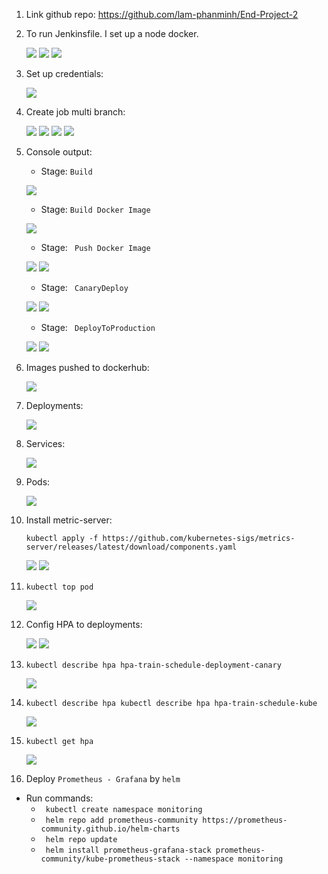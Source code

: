 1. Link github repo: https://github.com/lam-phanminh/End-Project-2

2. To run Jenkinsfile. I set up a node docker. 
   
    ![](./Pictures/docker-cloud.png)
    ![](./Pictures/config-cloud-1.png)
    ![](./Pictures/config-cloud-2.png)

3. Set up credentials: 

   ![](./Pictures/Credentials.png)

4. Create job multi branch: 
   
   ![](./Pictures/job-1.png) 
   ![](./Pictures/job-2.png) 
   ![](./Pictures/job-3.png) 
   ![](./Pictures/job-main.png) 

5. Console output: 
   - Stage: ``Build ``
  
   ![](./Pictures/stage-build.png) 

   - Stage: `` Build Docker Image `` 
  
    ![](./Pictures/stage-build-image.png)

   - Stage: `` Push Docker Image`` 

    ![](./Pictures/stage-push.png)
    ![](./Pictures/stage-push-done.png)

   - Stage: `` CanaryDeploy`` 

    ![](./Pictures/stage-canary-deploy.png)
    ![](./Pictures/stage-canary-deploy-done.png)

   - Stage: `` DeployToProduction``

    ![](./Pictures/stage-deploy-production.png)
    ![](./Pictures/stage-deploy-production-done.png)   

6. Images pushed to dockerhub: 
   
    ![](./Pictures/docker-hub-2.png)

7. Deployments: 

    ![](./Pictures/deployments.png) 

8. Services: 

    ![](./Pictures/svcs.png)

9. Pods: 
    
    ![](./Pictures/pods.png) 

10. Install metric-server: 
    
    ``kubectl apply -f https://github.com/kubernetes-sigs/metrics-server/releases/latest/download/components.yaml``

    ![](./Pictures/deployment-metric-server.png)
    ![](./Pictures/metric-server.png)

1.  ``kubectl top pod`` 

    ![](./Pictures/top-pod.png)

2.  Config HPA to deployments: 

    ![](./Pictures/config-hpa-1.png) 
    ![](./Pictures/config-hpa-2.png) 

3.  ``kubectl describe hpa hpa-train-schedule-deployment-canary ``

    ![](./Pictures/hpa-1.png)
    
4.  ``kubectl describe hpa kubectl describe hpa hpa-train-schedule-kube``

    ![](./Pictures/hpa-2.png)

5.  `` kubectl get hpa ``

    ![](./Pictures/hpa.png)

6.  Deploy ``Prometheus - Grafana`` by ``helm`` 
- Run commands: 
  + `` kubectl create namespace monitoring`` 
  + `` helm repo add prometheus-community https://prometheus-community.github.io/helm-charts``
  + `` helm repo update`` 
  + `` helm install prometheus-grafana-stack prometheus-community/kube-prometheus-stack --namespace monitoring``


